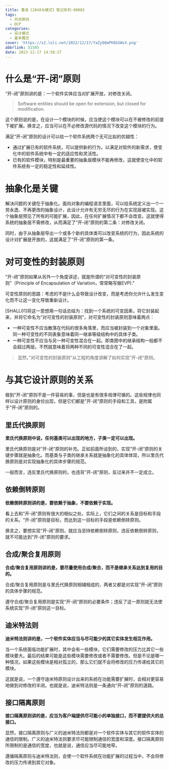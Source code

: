 ```yaml
---
title: 重读《JAVA与模式》笔记系列-00002
tags:
  - 开闭原则
  - OCP
categories:
  - 设计模式
  - 基本概念
cover: 'https://s2.loli.net/2022/12/17/YaZy9QmPK6bSWsX.png'
abbrlink: 51585
date: 2022-12-17 14:58:27
---
```


# 什么是“开-闭”原则
“开-闭”原则讲的是：一个软件实体应当对扩展开放，对修改关闭。
>Software entities should be open for extension, but closed for modification.

这个原则说的是，在设计一个模块的时候，应当使这个模块可以在不被修改的前提下被扩展。换言之，应当可以在不必修改源代码的情况下改变这个模块的行为。

满足“开-闭”原则的设计可以给一个软件系统两个无可比拟的优越性：
- 通过扩展已有的软件系统，可以提供新的行为，以满足对软件的新需求，使变化中的软件系统中有一定的适应性和灵活性。
- 已有的软件模块，特别是最重要的抽象层模块不能再修改，这就使变化中的软件系统有一定的稳定性和延续性。

# 抽象化是关键
解决问题的关键在于抽象化。面向对象的编程语言里面，可以给系统定义出一个一劳永逸、不再更改的抽象设计，此设计允许有无穷无尽的行为在实现层被实现。这个抽象层预见了所有的可能扩展，因此，在任何扩展情况下都不会改变。这就使得系统的抽象层不需修改，从而满足了“开-闭”原则的第二条：对修改关闭。

同时，由于从抽象层导出一个或多个新的具体类可以改变系统的行为，因此系统的设计对扩展是开放的，这就满足了“开-闭”原则的第一条。

# 对可变性的封装原则
“开-闭”原则如果从另外一个角度讲述，就是所谓的“对可变性的封装原则”（Principle of Encapsulation of Variation，常常略写做EVP)."

可变性原则的思路：考虑的不是什么会导致设计改变，而是考虑你允许什么发生变化而不让这一变化导致重新设计。

[SHALL01]将这一思想用一句话总结为：找到一个系统的可变因素，将它封装起来，并将它命名为“对可变性的封装原则”，对可变性的封装原则意味着两点：
- 一种可变性不应当散落在代码的很多角落里，而应当被封装到一个对象里面。同一种可变性的不同表象意味着同一继承等级结构中的具体子类。
- 一种可变性不应当与另一种可变性混合在一起。即类图中的继承结构一般都不会超过两层。不然就意味着将两种不同的可变性混合在了一起。

>显然，”对可变性的封装原则“从工程的角度讲解了如何实现”开-闭“原则。

# 与其它设计原则的关系
做到”开-闭“原则不是一件容易的事，但是也是有很多规律可循的。这些规律也同样以设计原则的身份出现，但是它们都是”开-闭“原则的手段和工具，是附属于”开-闭“原则的。

## 里氏代换原则
**里氏代换原则中说，任何基类可以出现的地方，子类一定可以出现。**

里氏代换原则是对”开-闭“原则的补充。正如前面所谈到的，实现”开-闭“原则的关键步骤就是抽象化。而基类与子类的继承关系就是抽象化的具体体现，所以里氏代换原则是对实现抽象化的具体步骤的规范。

一般而言，违反里氏代换原则的，也违背”开-闭“原则，反过来并不一定成立。

## 依赖倒转原则
**依赖倒转原则讲的是，要依赖于抽象，不要依赖于实现。**

看上去和”开-闭”原则有很大的相似之处，实际上，它们之间的关系是目标和手段的关系。“开-闭”原则是目标，而达到这一目标的手段是依赖倒转原则。

换言之，要想实现“开-闭”原则，就应当坚持依赖倒转原则，违反依赖倒转原则，就不可能达到“开-闭”原则的要求。

## 合成/聚合复用原则
**合成/聚合复用原则讲的是，要尽量使用合成/聚合，而不是继承关系达到复用的目的。**

合成/聚合复用原则是与里氏代换原则相辅相成的，两者又都是对实现“开-闭”原则的具体步骤的规范。

遵守合成/聚合复用原则是实现“开-闭”原则的必要条件；违反了这一原则就无法使系统实现“开-闭”原则这一目标。

## 迪米特法则
**迪米特法则讲的是，一个软件实体应当与尽可能少的其它实体发生相互作用。**

当一个系统面临功能扩展时，其中会有一些模块，它们需要修改的压力比其它一些模块要大。最后的结果可能是这些模块需要修改或者不需要修改。但是不论是哪一种情况，如果这些模块是相对孤立的，那么它们就不会将修改的压力传递给其它的模块。

这就是说，一个遵守迪米特原则设计出来的系统在功能需要扩展时，会相对更容易地做到对修改的半闭。也就是说，迪米特法则是一条通向“开-闭”原则的道路。

## 接口隔离原则
**接口隔离原则讲的是，应当为客户端提供尽可能小的单独接口，而不要提供大的总接口。**

显然，接口隔离原则与广义的迪米特法则都是对一个软件实体与其它的软件实体的通信的限制。广义的迪米特法则要求尽可能限制通信的宽度和深度。接口隔离原则所限制的是通信的宽度，也就是说，通信应当尽可能地窄。

遵循隔离原则与迪米特法则，会使一个软件系统在功能扩展的过程当中，不会将修改的压力传递到其它对象。

